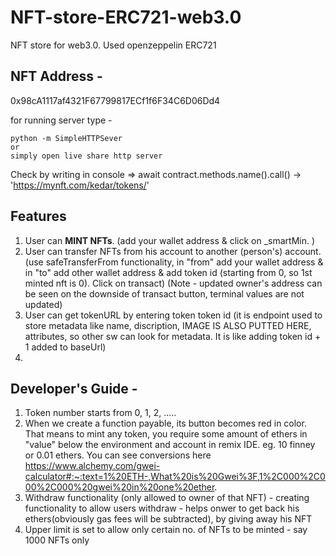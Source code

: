 # NFT-store-ERC721-web3.0

NFT store for web3.0. Used openzeppelin ERC721

## NFT Address -

0x98cA1117af4321F67799817ECf1f6F34C6D06Dd4

for running server type - 
```
python -m SimpleHTTPSever 
or
simply open live share http server
```
Check by writing in console => await contract.methods.name().call() -> 'https://mynft.com/kedar/tokens/'

## Features

1. User can <b>MINT NFTs</b>. (add your wallet address & click on \_smartMin. )
2. User can transfer NFTs from his account to another (person's) account. (use safeTransferFrom functionality, in "from" add your wallet address & in "to" add other wallet address & add token id (starting from 0, so 1st minted nft is 0). Click on transact) (Note - updated owner's address can be seen on the downside of transact button, terminal values are not updated)
3. User can get tokenURL by entering token token id (it is endpoint used to store metadata like name, discription, </b>IMAGE IS ALSO PUTTED HERE</b>, attributes, so other sw can look for metadata. It is like adding token id + 1 added to baseUrl)
4.

## Developer's Guide -

1. Token number starts from 0, 1, 2, .....
2. When we create a function payable, its button becomes red in color. That means to mint any token, you require some amount of ethers in "value" below the environment and account in remix IDE. eg. 10 finney or 0.01 ethers. You can see conversions here https://www.alchemy.com/gwei-calculator#:~:text=1%20ETH-,What%20is%20Gwei%3F,1%2C000%2C000%2C000%20gwei%20in%20one%20ether.
3. Withdraw functionality (only allowed to owner of that NFT) - creating functionality to allow users withdraw - helps onwer to get back his ethers(obviously gas fees will be subtracted), by giving away his NFT
4. Upper limit is set to allow only certain no. of NFTs to be minted - say 1000 NFTs only
